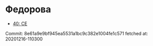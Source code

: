 # Федорова
- [40: CE](40.md)

Commit: 8e61a9e9bf945ea5531a1bc9c382e1004fe1c571
 fetched at: 20201216-110300
